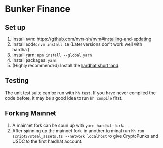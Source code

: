# Bunker Finance

## Set up

1. Install nvm: https://github.com/nvm-sh/nvm#installing-and-updating
2. Install node: `nvm install 16` (Later versions don't work well with hardhat)
3. Install yarn: `npm install --global yarn`
4. Install packages: `yarn`
5. (Highly recommended) Install the [hardhat shorthand](https://hardhat.org/guides/shorthand.html).

## Testing

The unit test suite can be run with `hh test`. If you have never compiled the code before, it may be a good idea to run `hh compile` first.

## Forking Mainnet

1. A mainnet fork can be spun up with `yarn hardhat-fork`.
2. After spinning up the mainnet fork, in another terminal run `hh run scripts/steal_assets.ts --network localhost` to give CryptoPunks and USDC to the first hardhat account.

